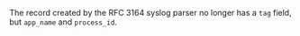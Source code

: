 The record created by the RFC 3164 syslog parser no longer has a `tag` field,
but `app_name` and `process_id`.
